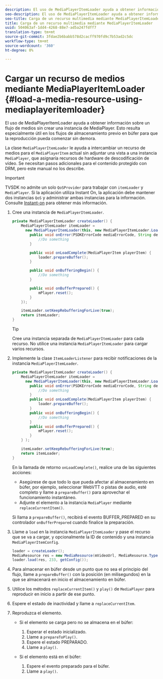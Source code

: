 ```yaml
---
description: El uso de MediaPlayerItemLoader ayuda a obtener información sobre un flujo de medios sin crear una instancia de MediaPlayer. Esto resulta especialmente útil en los flujos de almacenamiento previo en búfer para que la reproducción pueda comenzar sin demora.
seo-description: El uso de MediaPlayerItemLoader ayuda a obtener información sobre un flujo de medios sin crear una instancia de MediaPlayer. Esto resulta especialmente útil en los flujos de almacenamiento previo en búfer para que la reproducción pueda comenzar sin demora.
seo-title: Carga de un recurso multimedia mediante MediaPlayerItemLoader
title: Carga de un recurso multimedia mediante MediaPlayerItemLoader
uuid: 504063af-1dd4-4268-88e7-ad5a247fdff7
translation-type: tm+mt
source-git-commit: 3fdae2b6babb578d2cacff970fd9c7b53ad2c5dc
workflow-type: tm+mt
source-wordcount: '360'
ht-degree: 0%

---
```



# Cargar un recurso de medios mediante MediaPlayerItemLoader {#load-a-media-resource-using-mediaplayeritemloader}

El uso de MediaPlayerItemLoader ayuda a obtener información sobre un flujo de medios sin crear una instancia de MediaPlayer. Esto resulta especialmente útil en los flujos de almacenamiento previo en búfer para que la reproducción pueda comenzar sin demora.

La clase `MediaPlayerItemLoader` le ayuda a intercambiar un recurso de medios para el `MediaPlayerItem` actual sin adjuntar una vista a una instancia `MediaPlayer`, que asignaría recursos de hardware de descodificación de vídeo. Se necesitan pasos adicionales para el contenido protegido con DRM, pero este manual no los describe.

>[!IMPORTANT]
>
>TVSDK no admite un solo `QoSProvider` para trabajar con `itemLoader` y `MediaPlayer`. Si la aplicación utiliza Instant On, la aplicación debe mantener dos instancias `QoS` y administrar ambas instancias para la información. Consulte [Instant-on](../../android-3x-content-playback-options-android2/buffering-configuration/android-3x-instant-on.md) para obtener más información.

1. Cree una instancia de `MediaPlayerItemLoader`.

   ```java
   private MediaPlayerItemLoader createLoader() { 
       MediaPlayerItemLoader itemLoader =   
         new MediaPlayerItemLoader(this, new MediaPlayerItemLoader.LoaderListener() { 
           public void onError(PSDKErrorCode mediaErrorCode, String description) { 
               //Do something 
           } 
   
           public void onLoadComplete(MediaPlayerItem playerItem) { 
               loader.prepareBuffer(); 
           } 
   
           public void onBufferingBegin() { 
               //Do something 
           } 
   
           public void onBufferPrepared() { 
               mPlayer.reset(); 
           }  
       }); 
   
       itemLoader.setKeepRebufferingForLive(true); 
       return itemLoader; 
   } 
   ```

   >[!TIP]
   >
   >Cree una instancia separada de `MediaPlayerItemLoader` para cada recurso. No utilice una instancia `MediaPlayerItemLoader` para cargar varios recursos.

1. Implemente la clase `ItemLoaderListener` para recibir notificaciones de la instancia `MediaPlayerItemLoader`.

   ```java
   private MediaPlayerItemLoader createLoader() { 
       MediaPlayerItemLoader itemLoader =   
         new MediaPlayerItemLoader(this, new MediaPlayerItemLoader.LoaderListener() { 
           public void onError(PSDKErrorCode mediaErrorCode, String description) { 
               //Do something 
           } 
           public void onLoadComplete(MediaPlayerItem playerItem) { 
               loader.prepareBuffer(); 
           } 
           public void onBufferingBegin() { 
               //Do something 
           } 
           public void onBufferPrepared() { 
               mPlayer.reset(); 
           }  
       } ); 
   
       itemLoader.setKeepRebufferingForLive(true); 
       return itemLoader; 
   }
   ```

   En la llamada de retorno `onLoadComplete()`, realice una de las siguientes acciones:

   * Asegúrese de que todo lo que pueda afectar al almacenamiento en búfer, por ejemplo, seleccionar WebVTT o pistas de audio, esté completo y llame a `prepareBuffer()` para aprovechar el funcionamiento instantáneo.
   * Adjunte el elemento a la instancia `MediaPlayer` mediante `replaceCurrentItem()`.

   Si llama a `prepareBuffer()`, recibirá el evento BUFFER_PREPARED en su controlador `onBufferPrepared` cuando finalice la preparación.
1. Llame a `load` en la instancia `MediaPlayerItemLoader` y pase el recurso que se va a cargar, y opcionalmente la ID de contenido y una instancia `MediaPlayerItemConfig`.

   ```java
   loader = createLoader(); 
   MediaResource res = new MediaResource(mVideoUrl, MediaResource.Type.HLS, metadata); 
   loader.load(res, 233, getConfig());
   ```

1. Para almacenar en búfer desde un punto que no sea el principio del flujo, llame a `prepareBuffer()` con la posición (en milisegundos) en la que se almacenará en inicio el almacenamiento en búfer.
1. Utilice los métodos `replaceCurrentItem()` y `play()` de `MediaPlayer` para reproducir en inicio a partir de ese punto.
1. Espere el estado de inactividad y llame a `replaceCurrentItem`.
1. Reproduzca el elemento.

   * Si el elemento se carga pero no se almacena en el búfer:

      1. Esperar el estado inicializado.
      1. Llame a `prepareToPlay()`.
      1. Espere el estado PREPARADO.
      1. Llame a `play()`.
   * Si el elemento está en el búfer:

      1. Espere el evento preparado para el búfer.
      1. Llame a `play()`.